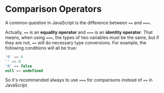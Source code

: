 # Comparison Operators

A common question in JavaScript is the difference between `==` and `===`.

Actually, `==` is an **equality operator** and `===` is an **identity operator**. That means, when using `===`, the types of two variables must be the same, but if they are not, `==` will do necessary type conversions. For example, the following conditions will all be true:

```javascript
'0' == 0
'' == 0
'0' == false
null == undefined
```

So it's recommended always to use `===` for comparisons instead of `==` in JavaScript.
